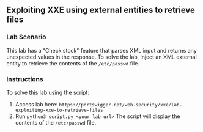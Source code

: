 ## Exploiting XXE using external entities to retrieve files
### Lab Scenario
This lab has a "Check stock" feature that parses XML input and returns any unexpected values in the response.
To solve the lab, inject an XML external entity to retrieve the contents of the `/etc/passwd` file.

### Instructions
To solve this lab using the script:
1. Access lab here: `https://portswigger.net/web-security/xxe/lab-exploiting-xxe-to-retrieve-files`
2. Run `python3 script.py <your lab url>` The script will display the contents of the `/etc/passwd` file.
